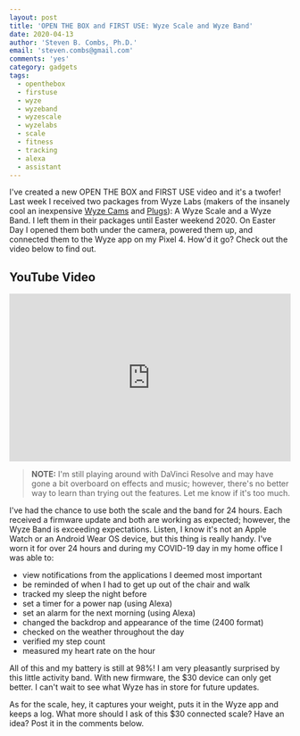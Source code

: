 ```yaml
---
layout: post
title: 'OPEN THE BOX and FIRST USE: Wyze Scale and Wyze Band'
date: 2020-04-13
author: 'Steven B. Combs, Ph.D.'
email: 'steven.combs@gmail.com'
comments: 'yes'
category: gadgets
tags:
  - openthebox
  - firstuse
  - wyze
  - wyzeband
  - wyzescale
  - wyzelabs
  - scale
  - fitness
  - tracking
  - alexa
  - assistant
---
```


I've created a new OPEN THE BOX and FIRST USE video and it's a twofer! Last week I received two packages from Wyze Labs (makers of the insanely cool an inexpensive [Wyze Cams](https://amzn.to/3em85KE) and [Plugs](https://amzn.to/2wCdbS5)): A Wyze Scale and a Wyze Band. I left them in their packages until Easter weekend 2020. On Easter Day I opened them both under the camera, powered them up, and connected them to the Wyze app on my Pixel 4. How'd it go? Check out the video below to find out.

## YouTube Video

<div style="position:relative;padding-top:56.25%;">
  <p><iframe src="https://www.youtube.com/embed/ZoBnLnDgv1Q" frameborder="0" allowfullscreen style="position:absolute;top:0;left:0;width:100%;height:100%;"></iframe></p>
</div>

> **NOTE:** I'm still playing around with DaVinci Resolve and may have gone a bit overboard on effects and music; however, there's no better way to learn than trying out the features. Let me know if it's too much.

I've had the chance to use both the scale and the band for 24 hours. Each received a firmware update and both are working as expected; however, the Wyze Band is exceeding expectations. Listen, I know it's not an Apple Watch or an Android Wear OS device, but this thing is really handy. I've worn it for over 24 hours and during my COVID-19 day in my home office I was able to:

* view notifications from the applications I deemed most important
* be reminded of when I had to get up out of the chair and walk
* tracked my sleep the night before
* set a timer for a power nap (using Alexa)
* set an alarm for the next morning (using Alexa)
* changed the backdrop and appearance of the time (2400 format)
* checked on the weather throughout the day
* verified my step count
* measured my heart rate on the hour

All of this and my battery is still at 98%! I am very pleasantly surprised by this little activity band. With new firmware, the $30 device can only get better. I can't wait to see what Wyze has in store for future updates.

As for the scale, hey, it captures your weight, puts it in the Wyze app and keeps a log. What more should I ask of this $30 connected scale? Have an idea? Post it in the comments below.
